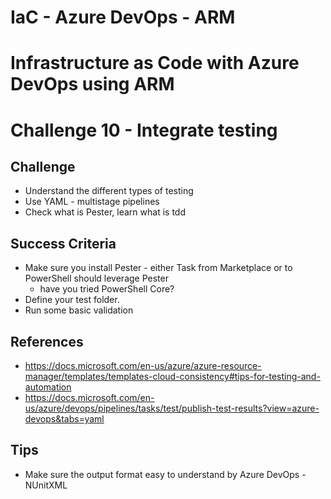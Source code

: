 # IaC - Azure DevOps - ARM
# Infrastructure as Code with Azure DevOps using ARM
# Challenge 10 - Integrate testing

## Challenge
- Understand the different types of testing
- Use YAML - multistage pipelines
- Check what is Pester, learn what is tdd

## Success Criteria
- Make sure you install Pester - either Task from Marketplace or to PowerShell should leverage Pester
    - have you tried PowerShell Core?
- Define your test folder.
- Run some basic validation


## References
- https://docs.microsoft.com/en-us/azure/azure-resource-manager/templates/templates-cloud-consistency#tips-for-testing-and-automation
- https://docs.microsoft.com/en-us/azure/devops/pipelines/tasks/test/publish-test-results?view=azure-devops&tabs=yaml

## Tips
- Make sure the output format easy to understand by Azure DevOps - NUnitXML